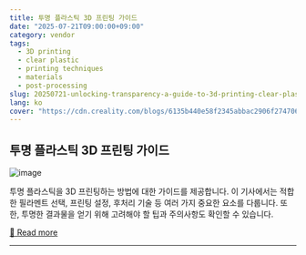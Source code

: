 ```yaml
---
title: 투명 플라스틱 3D 프린팅 가이드
date: "2025-07-21T09:00:00+09:00"
category: vendor
tags:
  - 3D printing
  - clear plastic
  - printing techniques
  - materials
  - post-processing
slug: 20250721-unlocking-transparency-a-guide-to-3d-printing-clear-plastics
lang: ko
cover: "https://cdn.creality.com/blogs/6135b440e58f2345abbac2906f274706.png"
---
```


## 투명 플라스틱 3D 프린팅 가이드
![image](https://cdn.creality.com/blogs/6135b440e58f2345abbac2906f274706.png)

투명 플라스틱을 3D 프린팅하는 방법에 대한 가이드를 제공합니다. 이 기사에서는 적합한 필라멘트 선택, 프린팅 설정, 후처리 기술 등 여러 가지 중요한 요소를 다룹니다. 또한, 투명한 결과물을 얻기 위해 고려해야 할 팁과 주의사항도 확인할 수 있습니다.

[🔗 Read more](https://www.creality.com/blog/can-you-3d-print-clear-plastic)

---
